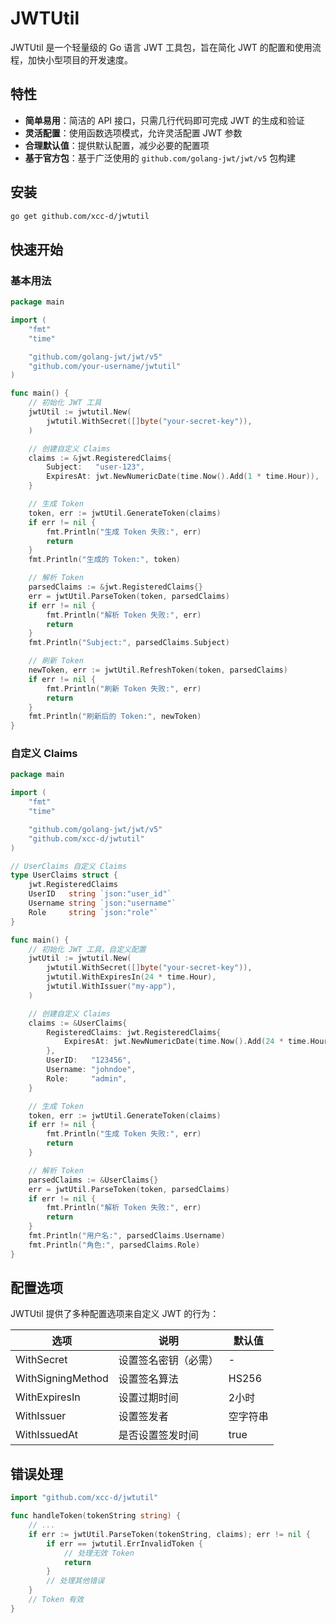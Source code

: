 # JWTUtil

JWTUtil 是一个轻量级的 Go 语言 JWT 工具包，旨在简化 JWT 的配置和使用流程，加快小型项目的开发速度。

## 特性

- **简单易用**：简洁的 API 接口，只需几行代码即可完成 JWT 的生成和验证
- **灵活配置**：使用函数选项模式，允许灵活配置 JWT 参数
- **合理默认值**：提供默认配置，减少必要的配置项
- **基于官方包**：基于广泛使用的 `github.com/golang-jwt/jwt/v5` 包构建

## 安装

```bash
go get github.com/xcc-d/jwtutil
```

## 快速开始

### 基本用法

```go
package main

import (
    "fmt"
    "time"

    "github.com/golang-jwt/jwt/v5"
    "github.com/your-username/jwtutil"
)

func main() {
    // 初始化 JWT 工具
    jwtUtil := jwtutil.New(
        jwtutil.WithSecret([]byte("your-secret-key")),
    )

    // 创建自定义 Claims
    claims := &jwt.RegisteredClaims{
        Subject:   "user-123",
        ExpiresAt: jwt.NewNumericDate(time.Now().Add(1 * time.Hour)),
    }

    // 生成 Token
    token, err := jwtUtil.GenerateToken(claims)
    if err != nil {
        fmt.Println("生成 Token 失败:", err)
        return
    }
    fmt.Println("生成的 Token:", token)

    // 解析 Token
    parsedClaims := &jwt.RegisteredClaims{}
    err = jwtUtil.ParseToken(token, parsedClaims)
    if err != nil {
        fmt.Println("解析 Token 失败:", err)
        return
    }
    fmt.Println("Subject:", parsedClaims.Subject)

    // 刷新 Token
    newToken, err := jwtUtil.RefreshToken(token, parsedClaims)
    if err != nil {
        fmt.Println("刷新 Token 失败:", err)
        return
    }
    fmt.Println("刷新后的 Token:", newToken)
}
```

### 自定义 Claims

```go
package main

import (
    "fmt"
    "time"

    "github.com/golang-jwt/jwt/v5"
    "github.com/xcc-d/jwtutil"
)

// UserClaims 自定义 Claims
type UserClaims struct {
    jwt.RegisteredClaims
    UserID   string `json:"user_id"`
    Username string `json:"username"`
    Role     string `json:"role"`
}

func main() {
    // 初始化 JWT 工具，自定义配置
    jwtUtil := jwtutil.New(
        jwtutil.WithSecret([]byte("your-secret-key")),
        jwtutil.WithExpiresIn(24 * time.Hour),
        jwtutil.WithIssuer("my-app"),
    )

    // 创建自定义 Claims
    claims := &UserClaims{
        RegisteredClaims: jwt.RegisteredClaims{
            ExpiresAt: jwt.NewNumericDate(time.Now().Add(24 * time.Hour)),
        },
        UserID:   "123456",
        Username: "johndoe",
        Role:     "admin",
    }

    // 生成 Token
    token, err := jwtUtil.GenerateToken(claims)
    if err != nil {
        fmt.Println("生成 Token 失败:", err)
        return
    }

    // 解析 Token
    parsedClaims := &UserClaims{}
    err = jwtUtil.ParseToken(token, parsedClaims)
    if err != nil {
        fmt.Println("解析 Token 失败:", err)
        return
    }
    fmt.Println("用户名:", parsedClaims.Username)
    fmt.Println("角色:", parsedClaims.Role)
}
```

## 配置选项

JWTUtil 提供了多种配置选项来自定义 JWT 的行为：

| 选项 | 说明 | 默认值 |
|------|------|--------|
| WithSecret | 设置签名密钥（必需） | - |
| WithSigningMethod | 设置签名算法 | HS256 |
| WithExpiresIn | 设置过期时间 | 2小时 |
| WithIssuer | 设置签发者 | 空字符串 |
| WithIssuedAt | 是否设置签发时间 | true |

## 错误处理

```go
import "github.com/xcc-d/jwtutil"

func handleToken(tokenString string) {
    // ...
    if err := jwtUtil.ParseToken(tokenString, claims); err != nil {
        if err == jwtutil.ErrInvalidToken {
            // 处理无效 Token
            return
        }
        // 处理其他错误
    }
    // Token 有效
}
```

